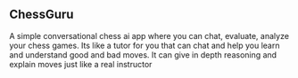 ## ChessGuru
A simple conversational chess ai app where you can chat, evaluate, analyze your chess games. Its like a tutor for you that can chat and help you learn and understand good and bad moves. It can give in depth reasoning and explain moves just like a real instructor
